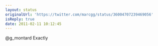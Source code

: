 ```yaml
---
layout: status
originalUrl: 'https://twitter.com/marcgg/status/36004707239469056'
isReply: true
date: 2011-02-11 10:12:45
---
```


@g_montard Exactly
